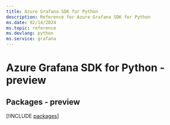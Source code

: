 ```yaml
---
title: Azure Grafana SDK for Python
description: Reference for Azure Grafana SDK for Python
ms.date: 02/14/2024
ms.topic: reference
ms.devlang: python
ms.service: grafana
---
```

# Azure Grafana SDK for Python - preview
## Packages - preview
[!INCLUDE [packages](grafana-index.md)]